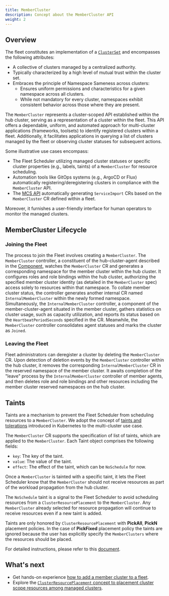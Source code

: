 ```yaml
---
title: MemberCluster
description: Concept about the MemberCluster API
weight: 2
---
```


## Overview

The fleet constitutes an implementation of a [`ClusterSet`](https://multicluster.sigs.k8s.io/api-types/cluster-set/) and 
encompasses the following attributes:
- A collective of clusters managed by a centralized authority.
- Typically characterized by a high level of mutual trust within the cluster set.
- Embraces the principle of Namespace Sameness across clusters:
  - Ensures uniform permissions and characteristics for a given namespace across all clusters.
  - While not mandatory for every cluster, namespaces exhibit consistent behavior across those where they are present.

The `MemberCluster` represents a cluster-scoped API established within the hub cluster, serving as a representation of 
a cluster within the fleet. This API offers a dependable, uniform, and automated approach for multi-cluster applications
(frameworks, toolsets) to identify registered clusters within a fleet. Additionally, it facilitates applications in querying
a list of clusters managed by the fleet or observing cluster statuses for subsequent actions.

Some illustrative use cases encompass:

- The Fleet Scheduler utilizing managed cluster statuses or specific cluster properties (e.g., labels, taints) of a `MemberCluster`
for resource scheduling.
- Automation tools like GitOps systems (e.g., ArgoCD or Flux) automatically registering/deregistering clusters in compliance
with the `MemberCluster` API.
- The [MCS API](https://multicluster.sigs.k8s.io/concepts/multicluster-services-api/) automatically generating `ServiceImport` CRs 
based on the `MemberCluster` CR defined within a fleet.

Moreover, it furnishes a user-friendly interface for human operators to monitor the managed clusters.

## MemberCluster Lifecycle

### Joining the Fleet

The process to join the Fleet involves creating a `MemberCluster`. The `MemberCluster` controller, a constituent of the 
hub-cluster-agent described in the [Component](components), watches the `MemberCluster` CR and generates 
a corresponding namespace for the member cluster within the hub cluster. It configures roles and role bindings within the
hub cluster, authorizing the specified member cluster identity (as detailed in the `MemberCluster` spec) access solely 
to resources within that namespace. To collate member cluster status, the controller generates another internal CR named
`InternalMemberCluster` within the newly formed namespace. Simultaneously, the `InternalMemberCluster` controller, a component
of the member-cluster-agent situated in the member cluster, gathers statistics on cluster usage, such as capacity utilization, 
and reports its status based on the `HeartbeatPeriodSeconds` specified in the CR. Meanwhile, the `MemberCluster` controller 
consolidates agent statuses and marks the cluster as `Joined`.

### Leaving the Fleet

Fleet administrators can deregister a cluster by deleting the `MemberCluster` CR. Upon detection of deletion events by 
the `MemberCluster` controller within the hub cluster, it removes the corresponding `InternalMemberCluster` CR in the 
reserved namespace of the member cluster. It awaits completion of the "leave" process by the `InternalMemberCluster` 
controller of member agents, and then deletes role and role bindings and other resources including the member cluster reserved
namespaces on the hub cluster.

## Taints

Taints are a mechanism to prevent the Fleet Scheduler from scheduling resources to a `MemberCluster`. We adopt the concept of 
[taints and tolerations](https://kubernetes.io/docs/concepts/scheduling-eviction/taint-and-toleration/) introduced in Kubernetes to 
the multi-cluster use case.

The `MemberCluster` CR supports the specification of list of taints, which are applied to the `MemberCluster`. Each Taint object comprises
the following fields:
- `key`: The key of the taint.
- `value`: The value of the taint.
- `effect`: The effect of the taint, which can be `NoSchedule` for now.

Once a `MemberCluster` is tainted with a specific taint, it lets the Fleet Scheduler know that the `MemberCluster` should not receive resources 
as part of the workload propagation from the hub cluster.

The `NoSchedule` taint is a signal to the Fleet Scheduler to avoid scheduling resources from a `ClusterResourcePlacement` to the `MemberCluster`.
Any `MemberCluster` already selected for resource propagation will continue to receive resources even if a new taint is added.

Taints are only honored by `ClusterResourcePlacement` with **PickAll**, **PickN** placement policies. In the case of **PickFixed** placement policy
the taints are ignored because the user has explicitly specify the `MemberClusters` where the resources should be placed.

For detailed instructions, please refer to this [document](/docs/how-tos/taints-tolerations).

## What's next
* Get hands-on experience [how to add a member cluster to a fleet](/docs/how-tos/clusters).
* Explore the [`ClusterResourcePlacement` concept to placement cluster scope resources among managed clusters](crp).


